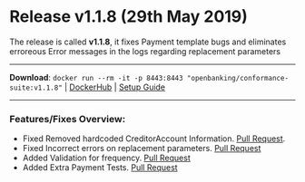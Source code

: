 # Release v1.1.8 (29th May 2019)

The release is called **v1.1.8**, it fixes Payment template bugs and eliminates erroreous Error messages in the logs regarding replacement parameters 

---
**Download**: `docker run --rm -it -p 8443:8443 "openbanking/conformance-suite:v1.1.8"` | [DockerHub](https://hub.docker.com/r/openbanking/conformance-suite) | [Setup Guide](https://github.com/OpenBankingUK/conformance-suite/blob/develop/docs/setup-guide.md)

---

### Features/Fixes Overview:

* Fixed Removed hardcoded CreditorAccount Information. [Pull Request](https://bitbucket.org/openbankingteam/conformance-suite/pull-requests/363).
* Fixed Incorrect errors on replacement parameters. [Pull Request](https://bitbucket.org/openbankingteam/conformance-suite/pull-requests/362)
* Added Validation for frequency. [Pull Request](https://bitbucket.org/openbankingteam/conformance-suite/pull-requests/353)
* Added Extra Payment Tests. [Pull Request](https://bitbucket.org/openbankingteam/conformance-suite/pull-requests/345)

